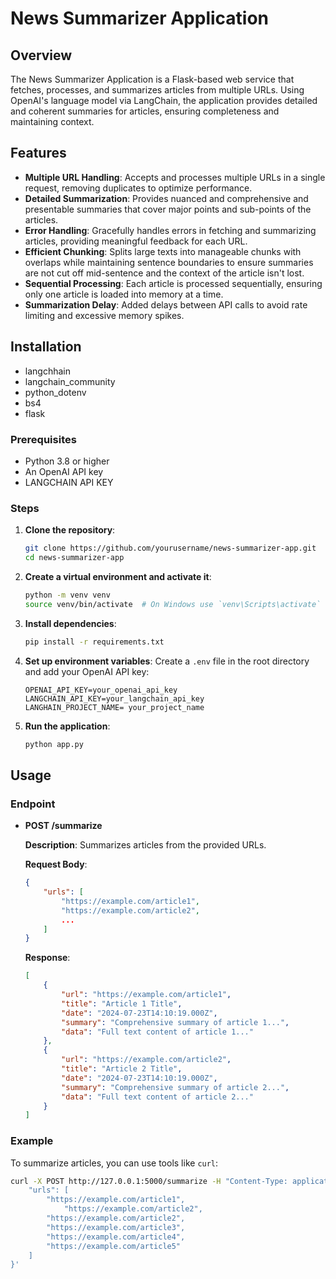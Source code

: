 # News Summarizer Application

## Overview

The News Summarizer Application is a Flask-based web service that fetches, processes, and summarizes articles from multiple URLs. Using OpenAI's language model via LangChain, the application provides detailed and coherent summaries for articles, ensuring completeness and maintaining context.

## Features

- **Multiple URL Handling**: Accepts and processes multiple URLs in a single request, removing duplicates to optimize performance.
- **Detailed Summarization**: Provides nuanced and comprehensive and presentable summaries that cover major points and sub-points of the articles.
- **Error Handling**: Gracefully handles errors in fetching and summarizing articles, providing meaningful feedback for each URL.
- **Efficient Chunking**: Splits large texts into manageable chunks with overlaps while maintaining sentence boundaries to ensure summaries are not cut off mid-sentence and the context of the article isn't lost.
- **Sequential Processing**: Each article is processed sequentially, ensuring only one article is loaded into memory at a time.
- **Summarization Delay**: Added delays between API calls to avoid rate limiting and excessive memory spikes.

## Installation
- langchhain
- langchain_community
- python_dotenv
- bs4
- flask
### Prerequisites

- Python 3.8 or higher
- An OpenAI API key
- LANGCHAIN API KEY

### Steps

1. **Clone the repository**:
    ```bash
    git clone https://github.com/yourusername/news-summarizer-app.git
    cd news-summarizer-app
    ```

2. **Create a virtual environment and activate it**:
    ```bash
    python -m venv venv
    source venv/bin/activate  # On Windows use `venv\Scripts\activate`
    ```

3. **Install dependencies**:
    ```bash
    pip install -r requirements.txt
    ```

4. **Set up environment variables**:
    Create a `.env` file in the root directory and add your OpenAI API key:
    ```env
    OPENAI_API_KEY=your_openai_api_key
    LANGCHAIN_API_KEY=your_langchain_api_key
    LANGHAIN_PROJECT_NAME= your_project_name
    ```

5. **Run the application**:
    ```bash
    python app.py
    ```

## Usage

### Endpoint

- **POST /summarize**

    **Description**: Summarizes articles from the provided URLs.

    **Request Body**:
    ```json
    {
        "urls": [
            "https://example.com/article1",
            "https://example.com/article2",
            ...
        ]
    }
    ```

    **Response**:
    ```json
    [
        {
            "url": "https://example.com/article1",
            "title": "Article 1 Title",
            "date": "2024-07-23T14:10:19.000Z",
            "summary": "Comprehensive summary of article 1...",
            "data": "Full text content of article 1..."
        },
        {
            "url": "https://example.com/article2",
            "title": "Article 2 Title",
            "date": "2024-07-23T14:10:19.000Z",
            "summary": "Comprehensive summary of article 2...",
            "data": "Full text content of article 2..."
        }
    ]
    ```

### Example

To summarize articles, you can use tools like `curl`:
```sh
curl -X POST http://127.0.0.1:5000/summarize -H "Content-Type: application/json" -d '{
    "urls": [
        "https://example.com/article1",
            "https://example.com/article2",
        "https://example.com/article2",
        "https://example.com/article3",
        "https://example.com/article4",
        "https://example.com/article5"
    ]
}'
